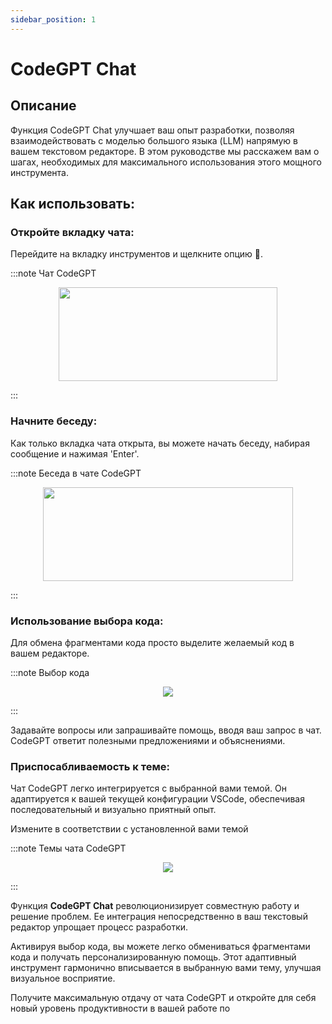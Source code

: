 ```yaml
---
sidebar_position: 1
---
```


# CodeGPT Chat

## Описание
Функция CodeGPT Chat улучшает ваш опыт разработки, позволяя взаимодействовать с моделью большого языка (LLM) напрямую в вашем текстовом редакторе. В этом руководстве мы расскажем вам о шагах, необходимых для максимального использования этого мощного инструмента.

## Как использовать:
### Откройте вкладку чата:
Перейдите на вкладку инструментов и щелкните опцию 💬.

:::note Чат CodeGPT
<p align="center">
      <img width="350" height="150" src="https://github.com/davila7/code-gpt-docs/assets/6216945/fad033c3-16b9-4f27-a4ff-1033e3bb67eb" />
</p>
:::

### Начните беседу:

Как только вкладка чата открыта, вы можете начать беседу, набирая сообщение и нажимая 'Enter'.

:::note Беседа в чате CodeGPT
<p align="center">
      <img width="400" height="150" src="https://github.com/davila7/code-gpt-docs/assets/6216945/52480e2c-f1ac-4e28-b71b-7af781d08dd2" />
</p>
:::

### Использование выбора кода:
Для обмена фрагментами кода просто выделите желаемый код в вашем редакторе.

:::note Выбор кода
<p align="center">
      <img src="https://user-images.githubusercontent.com/6216945/227110771-71c53663-72da-4a48-9b68-19a7e8783ff8.gif" />
</p>
:::

Задавайте вопросы или запрашивайте помощь, вводя ваш запрос в чат. CodeGPT ответит полезными предложениями и объяснениями.

### Приспосабливаемость к теме:

Чат CodeGPT легко интегрируется с выбранной вами темой. Он адаптируется к вашей текущей конфигурации VSCode, обеспечивая последовательный и визуально приятный опыт.

Измените в соответствии с установленной вами темой

:::note Темы чата CodeGPT
<p align="center">
    <img src="https://user-images.githubusercontent.com/6216945/227375441-212d8467-4469-44dd-9160-67fe2941eed4.gif" />
</p>
:::

Функция **CodeGPT Chat** революционизирует совместную работу и решение проблем. Ее интеграция непосредственно в ваш текстовый редактор упрощает процесс разработки.

Активируя выбор кода, вы можете легко обмениваться фрагментами кода и получать персонализированную помощь. Этот адаптивный инструмент гармонично вписывается в выбранную вами тему, улучшая визуальное восприятие.

Получите максимальную отдачу от чата CodeGPT и откройте для себя новый уровень продуктивности в вашей работе по


